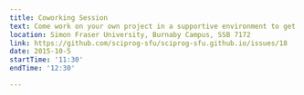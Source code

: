 ```yaml
---
title: Coworking Session
text: Come work on your own project in a supportive environment to get (and give) help from your peers!
location: Simon Fraser University, Burnaby Campus, SSB 7172
link: https://github.com/sciprog-sfu/sciprog-sfu.github.io/issues/18
date: 2015-10-5
startTime: '11:30'
endTime: '12:30'

---
```


